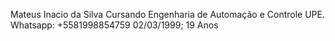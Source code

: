 Mateus Inacio da Silva
Cursando Engenharia de Automação e Controle UPE.
Whatsapp: +5581998854759
02/03/1999; 19 Anos
